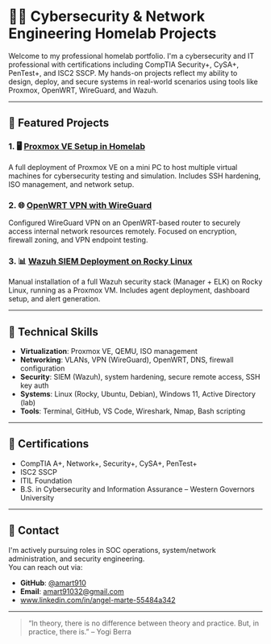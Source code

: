 # 👨‍💻 Cybersecurity & Network Engineering Homelab Projects

Welcome to my professional homelab portfolio. I'm a cybersecurity and IT professional with certifications including CompTIA Security+, CySA+, PenTest+, and ISC2 SSCP. My hands-on projects reflect my ability to design, deploy, and secure systems in real-world scenarios using tools like Proxmox, OpenWRT, WireGuard, and Wazuh.

---

## 🔧 Featured Projects

### 1. 🖥️ [Proxmox VE Setup in Homelab](proxmox-setup)
A full deployment of Proxmox VE on a mini PC to host multiple virtual machines for cybersecurity testing and simulation. Includes SSH hardening, ISO management, and network setup.

### 2. 🌐 [OpenWRT VPN with WireGuard](wireguard-setup)
Configured WireGuard VPN on an OpenWRT-based router to securely access internal network resources remotely. Focused on encryption, firewall zoning, and VPN endpoint testing.

### 3. 📊 [Wazuh SIEM Deployment on Rocky Linux](wazuh-setup)
Manual installation of a full Wazuh security stack (Manager + ELK) on Rocky Linux, running as a Proxmox VM. Includes agent deployment, dashboard setup, and alert generation.

---

## 🧰 Technical Skills

- **Virtualization**: Proxmox VE, QEMU, ISO management
- **Networking**: VLANs, VPN (WireGuard), OpenWRT, DNS, firewall configuration
- **Security**: SIEM (Wazuh), system hardening, secure remote access, SSH key auth
- **Systems**: Linux (Rocky, Ubuntu, Debian), Windows 11, Active Directory (lab)
- **Tools**: Terminal, GitHub, VS Code, Wireshark, Nmap, Bash scripting

---

## 📜 Certifications

- CompTIA A+, Network+, Security+, CySA+, PenTest+
- ISC2 SSCP
- ITIL Foundation
- B.S. in Cybersecurity and Information Assurance – Western Governors University

---

## 🚀 Contact

I'm actively pursuing roles in SOC operations, system/network administration, and security engineering.  
You can reach out via:
- **GitHub**: [@amart910](https://github.com/amart910)
- **Email**: [amart91032@gmail.com](mailto:amart91032@gmail.com)
- www.linkedin.com/in/angel-marte-55484a342

---

> “In theory, there is no difference between theory and practice. But, in practice, there is.” – Yogi Berra

